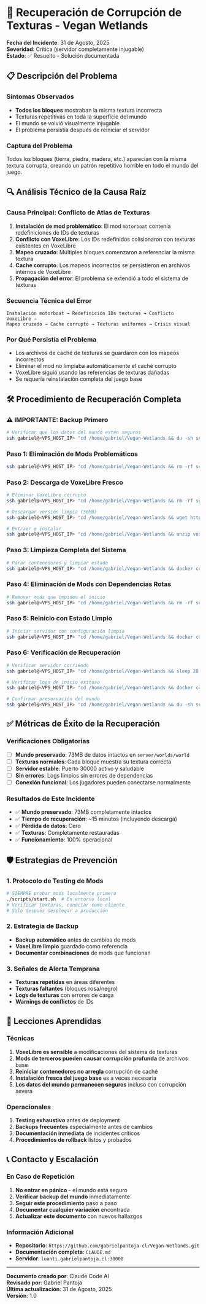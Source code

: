 # 🚨 Recuperación de Corrupción de Texturas - Vegan Wetlands

**Fecha del Incidente**: 31 de Agosto, 2025  
**Severidad**: Crítica (servidor completamente injugable)  
**Estado**: ✅ Resuelto - Solución documentada  

## 📋 Descripción del Problema

### Síntomas Observados
- **Todos los bloques** mostraban la misma textura incorrecta
- Texturas repetitivas en toda la superficie del mundo
- El mundo se volvió visualmente injugable
- El problema persistía después de reiniciar el servidor

### Captura del Problema
Todos los bloques (tierra, piedra, madera, etc.) aparecían con la misma textura corrupta, creando un patrón repetitivo horrible en todo el mundo del juego.

## 🔍 Análisis Técnico de la Causa Raíz

### Causa Principal: Conflicto de Atlas de Texturas
1. **Instalación de mod problemático**: El mod `motorboat` contenía redefiniciones de IDs de texturas
2. **Conflicto con VoxeLibre**: Los IDs redefinidos colisionaron con texturas existentes en VoxeLibre
3. **Mapeo cruzado**: Múltiples bloques comenzaron a referenciar la misma textura
4. **Cache corrupto**: Los mapeos incorrectos se persistieron en archivos internos de VoxeLibre
5. **Propagación del error**: El problema se extendió a todo el sistema de texturas

### Secuencia Técnica del Error
```
Instalación motorboat → Redefinición IDs texturas → Conflicto VoxeLibre → 
Mapeo cruzado → Cache corrupto → Texturas uniformes → Crisis visual
```

### Por Qué Persistía el Problema
- Los archivos de caché de texturas se guardaron con los mapeos incorrectos
- Eliminar el mod no limpiaba automáticamente el caché corrupto  
- VoxeLibre siguió usando las referencias de texturas dañadas
- Se requería reinstalación completa del juego base

## 🛠️ Procedimiento de Recuperación Completa

### ⚠️ IMPORTANTE: Backup Primero
```bash
# Verificar que los datos del mundo estén seguros
ssh gabriel@<VPS_HOST_IP> "cd /home/gabriel/Vegan-Wetlands && du -sh server/worlds/*"
```

### Paso 1: Eliminación de Mods Problemáticos
```bash
ssh gabriel@<VPS_HOST_IP> "cd /home/gabriel/Vegan-Wetlands && rm -rf server/mods/motorboat server/mods/biofuel server/mods/mobkit server/mods/mobkit.zip"
```

### Paso 2: Descarga de VoxeLibre Fresco
```bash
# Eliminar VoxeLibre corrupto
ssh gabriel@<VPS_HOST_IP> "cd /home/gabriel/Vegan-Wetlands && rm -rf server/games/mineclone2"

# Descargar versión limpia (56MB)
ssh gabriel@<VPS_HOST_IP> "cd /home/gabriel/Vegan-Wetlands && wget https://content.luanti.org/packages/Wuzzy/mineclone2/releases/32301/download/ -O voxelibre.zip"

# Extraer e instalar
ssh gabriel@<VPS_HOST_IP> "cd /home/gabriel/Vegan-Wetlands && unzip voxelibre.zip -d server/games/ && mv server/games/mineclone2-* server/games/mineclone2"
```

### Paso 3: Limpieza Completa del Sistema
```bash
# Parar contenedores y limpiar estado
ssh gabriel@<VPS_HOST_IP> "cd /home/gabriel/Vegan-Wetlands && docker compose down && docker system prune -f"
```

### Paso 4: Eliminación de Mods con Dependencias Rotas
```bash
# Remover mods que impiden el inicio
ssh gabriel@<VPS_HOST_IP> "cd /home/gabriel/Vegan-Wetlands && rm -rf server/mods/education_blocks"
```

### Paso 5: Reinicio con Estado Limpio
```bash
# Iniciar servidor con configuración limpia
ssh gabriel@<VPS_HOST_IP> "cd /home/gabriel/Vegan-Wetlands && docker compose up -d"
```

### Paso 6: Verificación de Recuperación
```bash
# Verificar servidor corriendo
ssh gabriel@<VPS_HOST_IP> "cd /home/gabriel/Vegan-Wetlands && sleep 20 && docker compose ps"

# Verificar logs de inicio exitoso
ssh gabriel@<VPS_HOST_IP> "cd /home/gabriel/Vegan-Wetlands && docker compose logs luanti-server --since 30s | grep -E 'World at|Server for gameid|listening'"

# Confirmar preservación del mundo
ssh gabriel@<VPS_HOST_IP> "cd /home/gabriel/Vegan-Wetlands && du -sh server/worlds/*"
```

## ✅ Métricas de Éxito de la Recuperación

### Verificaciones Obligatorias
- [ ] **Mundo preservado**: 73MB de datos intactos en `server/worlds/world`
- [ ] **Texturas normales**: Cada bloque muestra su textura correcta
- [ ] **Servidor estable**: Puerto 30000 activo y saludable
- [ ] **Sin errores**: Logs limpios sin errores de dependencias
- [ ] **Conexión funcional**: Los jugadores pueden conectarse normalmente

### Resultados de Este Incidente
- ✅ **Mundo preservado**: 73MB completamente intactos
- ✅ **Tiempo de recuperación**: ~15 minutos (incluyendo descarga)
- ✅ **Pérdida de datos**: Cero
- ✅ **Texturas**: Completamente restauradas
- ✅ **Funcionamiento**: 100% operacional

## 🛡️ Estrategias de Prevención

### 1. Protocolo de Testing de Mods
```bash
# SIEMPRE probar mods localmente primero
./scripts/start.sh  # En entorno local
# Verificar texturas, conectar como cliente
# Solo después desplegar a producción
```

### 2. Estrategia de Backup
- **Backup automático** antes de cambios de mods
- **VoxeLibre limpio** guardado como referencia
- **Documentar combinaciones** de mods que funcionan

### 3. Señales de Alerta Temprana
- **Texturas repetidas** en áreas diferentes
- **Texturas faltantes** (bloques rosa/negro)
- **Logs de texturas** con errores de carga
- **Warnings de conflictos** de IDs

## 🎯 Lecciones Aprendidas

### Técnicas
1. **VoxeLibre es sensible** a modificaciones del sistema de texturas
2. **Mods de terceros pueden causar corrupción profunda** de archivos base
3. **Reiniciar contenedores no arregla** corrupción de caché
4. **Instalación fresca del juego base** es a veces necesaria
5. **Los datos del mundo permanecen seguros** incluso con corrupción severa

### Operacionales
1. **Testing exhaustivo** antes de deployment
2. **Backups frecuentes** especialmente antes de cambios
3. **Documentación inmediata** de incidentes críticos
4. **Procedimientos de rollback** listos y probados

## 📞 Contacto y Escalación

### En Caso de Repetición
1. **No entrar en pánico** - el mundo está seguro
2. **Verificar backup del mundo** inmediatamente
3. **Seguir este procedimiento** paso a paso
4. **Documentar cualquier variación** encontrada
5. **Actualizar este documento** con nuevos hallazgos

### Información Adicional
- **Repositorio**: `https://github.com/gabrielpantoja-cl/Vegan-Wetlands.git`
- **Documentación completa**: `CLAUDE.md`
- **Servidor**: `luanti.gabrielpantoja.cl:30000`

---

**Documento creado por**: Claude Code AI  
**Revisado por**: Gabriel Pantoja  
**Última actualización**: 31 de Agosto, 2025  
**Versión**: 1.0